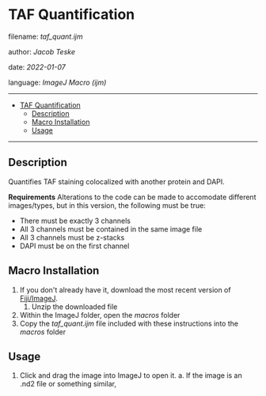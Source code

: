 # TAF Quantification

filename: *taf_quant.ijm*

author: *Jacob Teske*

date: *2022-01-07*

language: *ImageJ Macro (ijm)*
___
- [TAF Quantification](#taf-quantification)
  - [Description](#description)
  - [Macro Installation](#macro-installation)
  - [Usage](#usage)
___
## Description
Quantifies TAF staining colocalized with another protein and DAPI.

**Requirements**
Alterations to the code can be made to accomodate different images/types, but in this version, the following must be true:
- There must be exactly 3 channels
- All 3 channels must be contained in the same image file
- All 3 channels must be z-stacks
- DAPI must be on the first channel

## Macro Installation
1. If you don't already have it, download the most recent version of [Fiji/ImageJ](https://imagej.net/software/fiji/downloads).
   1. Unzip the downloaded file
2. Within the ImageJ folder, open the *macros* folder
3. Copy the *taf_quant.ijm* file included with these instructions into the *macros* folder

## Usage
1. Click and drag the image into ImageJ to open it.
   a. If the image is an .nd2 file or something similar,